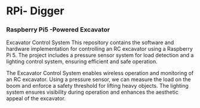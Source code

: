 # RPi- Digger
### Raspberry Pi5 -Powered Excavator


Excavator Control System
This repository contains the software and hardware implementation for controlling an RC excavator using a Raspberry Pi 5. The project includes a pressure sensor system for load detection and a lighting control system, ensuring efficient and safe operation.



The Excavator Control System enables wireless operation and monitoring of an RC excavator. Using a pressure sensor, we can measure the load on the boom and enforce a safety threshold for lifting heavy objects. The lighting system ensures visibility during operation and enhances the aesthetic appeal of the excavator.
